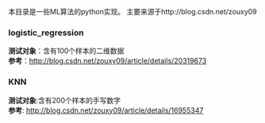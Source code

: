 本目录是一些ML算法的python实现。
主要来源于http://blog.csdn.net/zouxy09

### logistic_regression
**测试对象**：含有100个样本的二维数据      
**参考**：http://blog.csdn.net/zouxy09/article/details/20319673

### KNN
**测试对象**:含有200个样本的手写数字   
**参考**: http://blog.csdn.net/zouxy09/article/details/16955347

